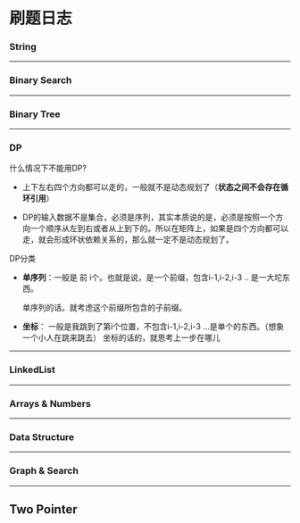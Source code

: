 # 刷题日志



### String 


---

### Binary Search


---


### Binary Tree












---
### DP 
什么情况下不能用DP?
* 上下左右四个方向都可以走的，一般就不是动态规划了（**状态之间不会存在循环引用**）

* DP的输入数据不是集合，必须是序列，其实本质说的是，必须是按照一个方向一个顺序从左到右或者从上到下的。所以在矩阵上，如果是四个方向都可以走，就会形成环状依赖关系的，那么就一定不是动态规划了。

DP分类
* **单序列**：一般是 前 i个。也就是说，是一个前缀，包含i-1,i-2,i-3 .. 是一大坨东西。

  单序列的话。就考虑这个前缀所包含的子前缀。
* **坐标**： 一般是我跳到了第i个位置，不包含i-1,i-2,i-3 ...是单个的东西。（想象一个小人在跳来跳去）
  坐标的话的，就思考上一步在哪儿

---

### LinkedList




---


### Arrays & Numbers





 
 




---


### Data Structure



---

### Graph & Search



---

## **Two Pointer**









































































